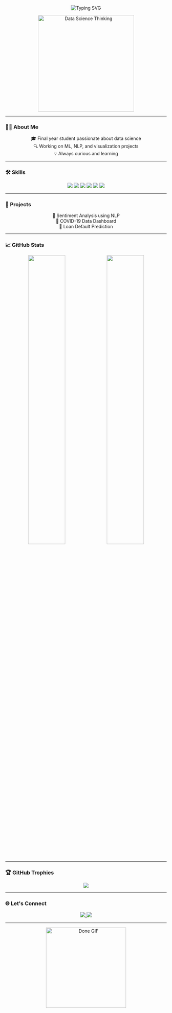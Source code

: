 <!-- README.md -->

<p align="center">
  <img src="https://readme-typing-svg.demolab.com?font=Fira+Code&weight=600&size=22&duration=4000&pause=1000&color=08FDD8&center=true&vCenter=true&width=500&lines=Hi+I'm+Srividhya+%F0%9F%91%A9%E2%80%8D%F0%9F%92%BB;Aspiring+Data+Scientist;ML+%7C+NLP+%7C+Visualization+Enthusiast" alt="Typing SVG" />
</p>

<p align="center">
  <img src="https://media.giphy.com/media/qgQUggAC3Pfv687qPC/giphy.gif?cid=ecf05e473asc66ays83u0nekq8auxnym1si3msnqy7otvqun&ep=v1_gifs_search&rid=giphy.gif&ct=g" width="300" alt="Data Science Thinking" />
</p>

---

### 👩‍💻 About Me

<p align="center">
🎓 Final year student passionate about data science<br>
🔍 Working on ML, NLP, and visualization projects<br>
💡 Always curious and learning
</p>

---

### 🛠️ Skills

<p align="center">
  <img src="https://img.shields.io/badge/Python-3776AB?style=for-the-badge&logo=python&logoColor=white" />
  <img src="https://img.shields.io/badge/Numpy-013243?style=for-the-badge&logo=numpy" />
  <img src="https://img.shields.io/badge/Pandas-150458?style=for-the-badge&logo=pandas" />
  <img src="https://img.shields.io/badge/Scikit--Learn-F7931E?style=for-the-badge&logo=scikit-learn" />
  <img src="https://img.shields.io/badge/Jupyter-F37626?style=for-the-badge&logo=jupyter" />
  <img src="https://img.shields.io/badge/Matplotlib-11557C?style=for-the-badge&logo=matplotlib" />
</p>

---

### 🚀 Projects

<p align="center">
🔹 Sentiment Analysis using NLP<br>
🔹 COVID-19 Data Dashboard<br>
🔹 Loan Default Prediction
</p>

---

### 📈 GitHub Stats

<p align="center">
  <img src="https://github-readme-stats.vercel.app/api?username=SrividhyaSM01&show_icons=true&theme=tokyonight" width="48%" />
  <img src="https://github-readme-stats.vercel.app/api/top-langs/?username=SrividhyaSM01&layout=compact&theme=tokyonight" width="48%" />
</p>

---

### 🏆 GitHub Trophies

<p align="center">
  <img src="https://github-profile-trophy.vercel.app/?username=SrividhyaSM01&theme=gruvbox&no-frame=true&row=1&column=6" />
</p>

---

### 🌐 Let's Connect

<p align="center">
  <a href="mailto:srividhya.email@example.com">
    <img src="https://img.shields.io/badge/Gmail-D14836?style=for-the-badge&logo=gmail&logoColor=white" />
  </a>
  <a href="https://linkedin.com/in/your-linkedin">
    <img src="https://img.shields.io/badge/LinkedIn-0077B5?style=for-the-badge&logo=linkedin&logoColor=white" />
  </a>
</p>

---

<p align="center">
  <img src="https://media.giphy.com/media/L1R1tvI9svkIWwpVYr/giphy.gif?cid=ecf05e47wdu0zwp9w3g3dhjb9e2zq0cvitz9n5xegqvtidvk&ep=v1_gifs_search&rid=giphy.gif&ct=g" width="250" alt="Done GIF" />
</p>
